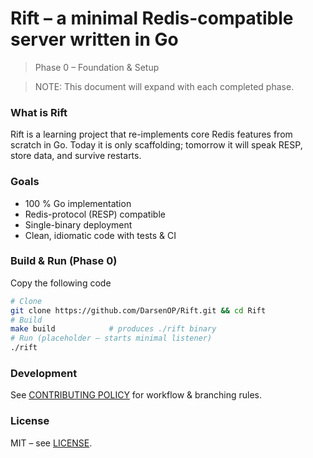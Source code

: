 # Rift – a minimal Redis-compatible server written in Go

> Phase 0 – Foundation & Setup

> NOTE: This document will expand with each completed phase.

### What is Rift

Rift is a learning project that re-implements core Redis features from scratch in Go.
Today it is only scaffolding; tomorrow it will speak RESP, store data, and survive restarts.

### Goals

- 100 % Go implementation
- Redis-protocol (RESP) compatible
- Single-binary deployment
- Clean, idiomatic code with tests & CI

### Build & Run (Phase 0)

Copy the following code 

```bash
# Clone
git clone https://github.com/DarsenOP/Rift.git && cd Rift
# Build
make build            # produces ./rift binary
# Run (placeholder – starts minimal listener)
./rift
```

### Development

See [CONTRIBUTING POLICY](CONTRIBUTING.md) for workflow & branching rules.

### License
MIT – see [LICENSE](LICENSE).
